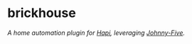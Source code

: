 # brickhouse

*A home automation plugin for [Hapi](http://hapijs.com), leveraging [Johnny-Five](http://johnny-five.org).*
 
